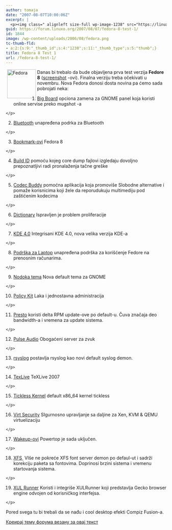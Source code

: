 ```yaml
---
author: tomaja
date: "2007-08-07T10:00:06Z"
excerpt: |
  <p><img class=" alignleft size-full wp-image-1238" src="https://linuxo.org/wp-content/uploads/2006/08/fedora.png" alt="Fedora" title="Fedora" hspace="4" width="90" height="90" align="left" />Danas bi trebalo da bude objavljena prva test verzija <strong>Fedore 8</strong> (<a href="http://www.thecodingstudio.com/opensource/linux/screenshots/index.php?linux_distribution_sm=Fedora%208%20Test%201" target="_blank" title="Fedora 8 test 1 screenshot-ovi">screenshot</a> -ovi). Finalna verziju treba očekivati u novembru. Nova Fedora donosi dosta novina pa ćemo sada pobrojati neka:</p>
guid: https://forum.linuxo.org/2007/08/07/fedora-8-test-1/
id: 1844
image: /wp-content/uploads/2006/08/fedora.png
tc-thumb-fld:
- a:2:{s:9:"_thumb_id";s:4:"1238";s:11:"_thumb_type";s:5:"thumb";}
title: Fedora 8 Test 1
url: /fedora-8-test-1/
---
```

<img class=" alignleft size-full wp-image-1238" src="https://linuxo.org/wp-content/uploads/2006/08/fedora.png" alt="Fedora" title="Fedora" hspace="4" width="90" height="90" align="left" />Danas bi trebalo da bude objavljena prva test verzija **Fedore 8** (<a href="http://www.thecodingstudio.com/opensource/linux/screenshots/index.php?linux_distribution_sm=Fedora%208%20Test%201" target="_blank" title="Fedora 8 test 1 screenshot-ovi">screenshot</a> -ovi). Finalna verziju treba očekivati u novembru. Nova Fedora donosi dosta novina pa ćemo sada pobrojati neka:

<!--break-->

  1. <p class="line891">
      <a href="http://fedoraproject.org/wiki/Releases/FeatureBigboard"> Big Board</a> opciona zamena za GNOME panel koja koristi online servise <a href="http://www.comnetslash.com/2007/08/07/fedora-8-test-1-2/#" target="_top"></a> preko mugshot -a
    </p>

  2. <p class="line891">
      <a href="http://fedoraproject.org/wiki/Releases/FeatureBluetooth"> Bluetooth</a> unapređena podrka za Bluetooth
    </p>

  3. <p class="line891">
      <a href="http://fedoraproject.org/wiki/Releases/8/Bookmarks"> Bookmark-ovi</a> Fedora 8&nbsp;
    </p>

  4. <p class="line891">
      <a href="http://fedoraproject.org/wiki/Releases/FeatureBuildId"> Build ID</a> pomoću kojeg core dump fajlovi izgledaju dovoljno prepoznatljivi radi pronalaženja tačne gre&scaron;ke
    </p>

  5. <p class="line891">
      <a href="http://fedoraproject.org/wiki/Releases/FeatureCodecBuddy"> Codec Buddy</a> pomoćna aplikacija koja promovi&scaron;e Slobodne alternative i pomaže korisnicima koji žele da reporudukuju multimediju pod za&scaron;tićenim kodecima
    </p>

  6. <p class="line891">
      <a href="http://fedoraproject.org/wiki/Releases/FeatureDictionary">Dictionary</a> Ispravljen je problem proliferacije
    </p>

  7. <p class="line891">
      <a href="http://fedoraproject.org/wiki/Releases/FeatureKDE4"> KDE 4.0</a> Integrisani KDE 4.0, nova velika verzija KDE-a
    </p>

  8. <p class="line891">
      <a href="http://fedoraproject.org/wiki/Releases/FeatureLaptopImprovements"> Podr&scaron;ka za Laptop</a> unapređena podr&scaron;ka za kori&scaron;ćenje Fedore na prenosnim računarima.
    </p>

  9. <p class="line891">
      <a href="http://fedoraproject.org/wiki/Releases/Features/NodokaTheme"> Nodoka tema</a> Nova default tema za GNOME
    </p>

 10. <p class="line891">
      <a href="http://fedoraproject.org/wiki/Releases/FeaturePolicyKit"> Policy Kit</a> Laka i jednostavna administracija
    </p>

 11. <p class="line891">
      <a href="http://fedoraproject.org/wiki/Releases/FeaturePresto"> Presto</a> koristi delta RPM update-ove po default-u. Čuva značaja deo bandwidth-a i vremena za update sistema.
    </p>

 12. <p class="line891">
      <a href="http://fedoraproject.org/wiki/Releases/FeaturePulseaudio"> Pulse Audio</a> Obogaćeni server za zvuk&nbsp;<a href="http://www.comnetslash.com/2007/08/07/fedora-8-test-1-2/#" target="_top"></a>
    </p>

 13. <p class="line891">
      <a href="http://fedoraproject.org/wiki/Releases/FeatureRsyslog"> rsyslog</a> postavlja rsyslog kao novi default syslog demon.
    </p>

 14. <p class="line891">
      <a href="http://fedoraproject.org/wiki/Releases/FeatureTexLive"> TexLive</a> TeXLive 2007
    </p>

 15. <p class="line891">
      <a href="http://fedoraproject.org/wiki/Releases/FeatureTicklessKernel"> Tickless Kernel</a> default x86_64 kernel tickless
    </p>

 16. <p class="line891">
      <a href="http://fedoraproject.org/wiki/Releases/FeatureVirtSecurity"> Virt Security</a> SIgurnosno upravljanje sa daljine za Xen, KVM & QEMU virtuelizaciju<a href="http://www.comnetslash.com/2007/08/07/fedora-8-test-1-2/#" target="_top"></a>
    </p>

 17. <p class="line891">
      <a href="http://fedoraproject.org/wiki/Releases/FeatureFixWakeups"> Wakeup-ovi</a> Powertop je sada uključen.
    </p>

 18. <p class="line891">
      <a href="http://fedoraproject.org/wiki/Releases/FeatureNoMoreXFS"> XFS&nbsp;</a> VI&scaron;e ne pokreće XFS font server demon po defaul-ut i sadrži korekciju paketa sa fontovima. Doprinosi brzini sistema i vremenu startovanja sistema.
    </p>

 19. <p class="line891">
      <a href="http://fedoraproject.org/wiki/Releases/FeatureXULRunner"> XUL Runner</a> Koristi i integri&scaron;e XULRunner koji predstavlja Gecko browser engine odvojen od korisničkog interfejsa.
    </p>

<p class="line891">
  Pored svega tu bi trebali da se nađu i cool desktop efekti Compiz Fusion-a.
</p>

[Креирај тему форума везану за овај текст](https://linuxo.org/nova-tema-na-forumu/?se_pid=1844)